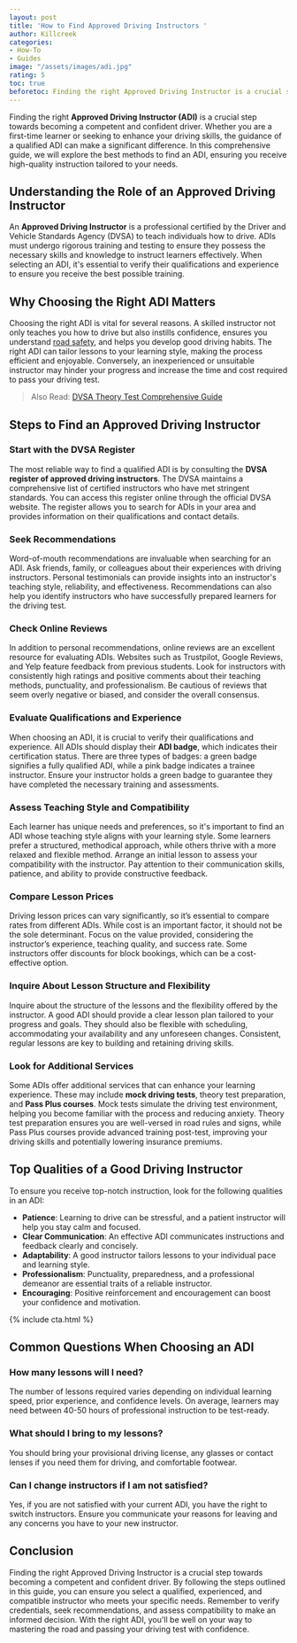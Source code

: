 ```yaml
---
layout: post
title: 'How to Find Approved Driving Instructors '
author: Killcreek
categories:
- How-To
- Guides
image: "/assets/images/adi.jpg"
rating: 5
toc: true
beforetoc: Finding the right Approved Driving Instructor is a crucial step towards becoming a competent and confident driver. By following the steps outlined in this guide, you can ensure you select a qualified, experienced, and compatible instructor who meets your specific needs.
---
```



Finding the right **Approved Driving Instructor (ADI)** is a crucial step towards becoming a competent and confident driver. Whether you are a first-time learner or seeking to enhance your driving skills, the guidance of a qualified ADI can make a significant difference. In this comprehensive guide, we will explore the best methods to find an ADI, ensuring you receive high-quality instruction tailored to your needs.

## **Understanding the Role of an Approved Driving Instructor**

An **Approved Driving Instructor** is a professional certified by the Driver and Vehicle Standards Agency (DVSA) to teach individuals how to drive. ADIs must undergo rigorous training and testing to ensure they possess the necessary skills and knowledge to instruct learners effectively. When selecting an ADI, it's essential to verify their qualifications and experience to ensure you receive the best possible training.

## **Why Choosing the Right ADI Matters**

Choosing the right ADI is vital for several reasons. A skilled instructor not only teaches you how to drive but also instills confidence, ensures you understand [road safety](/test), and helps you develop good driving habits. The right ADI can tailor lessons to your learning style, making the process efficient and enjoyable. Conversely, an inexperienced or unsuitable instructor may hinder your progress and increase the time and cost required to pass your driving test.


> Also Read: [DVSA Theory Test Comprehensive Guide](/dvsa-theory-test/)

## **Steps to Find an Approved Driving Instructor**

### **Start with the DVSA Register**

The most reliable way to find a qualified ADI is by consulting the **DVSA register of approved driving instructors**. The DVSA maintains a comprehensive list of certified instructors who have met stringent standards. You can access this register online through the official DVSA website. The register allows you to search for ADIs in your area and provides information on their qualifications and contact details.

### **Seek Recommendations**

Word-of-mouth recommendations are invaluable when searching for an ADI. Ask friends, family, or colleagues about their experiences with driving instructors. Personal testimonials can provide insights into an instructor's teaching style, reliability, and effectiveness. Recommendations can also help you identify instructors who have successfully prepared learners for the driving test.

### **Check Online Reviews**

In addition to personal recommendations, online reviews are an excellent resource for evaluating ADIs. Websites such as Trustpilot, Google Reviews, and Yelp feature feedback from previous students. Look for instructors with consistently high ratings and positive comments about their teaching methods, punctuality, and professionalism. Be cautious of reviews that seem overly negative or biased, and consider the overall consensus.

### **Evaluate Qualifications and Experience**

When choosing an ADI, it is crucial to verify their qualifications and experience. All ADIs should display their **ADI badge**, which indicates their certification status. There are three types of badges: a green badge signifies a fully qualified ADI, while a pink badge indicates a trainee instructor. Ensure your instructor holds a green badge to guarantee they have completed the necessary training and assessments.

### **Assess Teaching Style and Compatibility**

Each learner has unique needs and preferences, so it's important to find an ADI whose teaching style aligns with your learning style. Some learners prefer a structured, methodical approach, while others thrive with a more relaxed and flexible method. Arrange an initial lesson to assess your compatibility with the instructor. Pay attention to their communication skills, patience, and ability to provide constructive feedback.

### **Compare Lesson Prices**

Driving lesson prices can vary significantly, so it’s essential to compare rates from different ADIs. While cost is an important factor, it should not be the sole determinant. Focus on the value provided, considering the instructor’s experience, teaching quality, and success rate. Some instructors offer discounts for block bookings, which can be a cost-effective option.

### **Inquire About Lesson Structure and Flexibility**

Inquire about the structure of the lessons and the flexibility offered by the instructor. A good ADI should provide a clear lesson plan tailored to your progress and goals. They should also be flexible with scheduling, accommodating your availability and any unforeseen changes. Consistent, regular lessons are key to building and retaining driving skills.

### **Look for Additional Services**

Some ADIs offer additional services that can enhance your learning experience. These may include **mock driving tests**, theory test preparation, and **Pass Plus courses**. Mock tests simulate the driving test environment, helping you become familiar with the process and reducing anxiety. Theory test preparation ensures you are well-versed in road rules and signs, while Pass Plus courses provide advanced training post-test, improving your driving skills and potentially lowering insurance premiums.

## **Top Qualities of a Good Driving Instructor**

To ensure you receive top-notch instruction, look for the following qualities in an ADI:

-   **Patience**: Learning to drive can be stressful, and a patient instructor will help you stay calm and focused.
-   **Clear Communication**: An effective ADI communicates instructions and feedback clearly and concisely.
-   **Adaptability**: A good instructor tailors lessons to your individual pace and learning style.
-   **Professionalism**: Punctuality, preparedness, and a professional demeanor are essential traits of a reliable instructor.
-   **Encouraging**: Positive reinforcement and encouragement can boost your confidence and motivation.


<!-- _includes/cta.html -->

{% include cta.html %}


## **Common Questions When Choosing an ADI**

### **How many lessons will I need?**

The number of lessons required varies depending on individual learning speed, prior experience, and confidence levels. On average, learners may need between 40-50 hours of professional instruction to be test-ready.

### **What should I bring to my lessons?**

You should bring your provisional driving license, any glasses or contact lenses if you need them for driving, and comfortable footwear.

### **Can I change instructors if I am not satisfied?**

Yes, if you are not satisfied with your current ADI, you have the right to switch instructors. Ensure you communicate your reasons for leaving and any concerns you have to your new instructor.

## **Conclusion**

Finding the right Approved Driving Instructor is a crucial step towards becoming a competent and confident driver. By following the steps outlined in this guide, you can ensure you select a qualified, experienced, and compatible instructor who meets your specific needs. Remember to verify credentials, seek recommendations, and assess compatibility to make an informed decision. With the right ADI, you'll be well on your way to mastering the road and passing your driving test with confidence.
